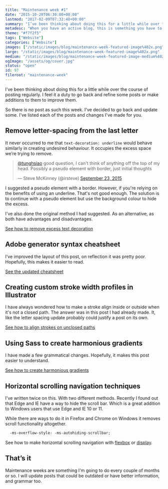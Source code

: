 ```yaml
---
title: "Maintenance week #1"
date: "2015-10-20T06:30:00+00:00"
lastmod: "2017-02-09T07:32:48+00:00"
summary: "I’ve been thinking about doing this for a little while over the course of posting regularly. I feel it a duty to go back and refine some posts or make additions to them to improve them.So there is no post as such this week. I’ve decided to go back and update some. I’ve listed each of the posts and changes I’ve made for you."
metadesc: "When you have an active blog, this is something you have to do as articles can become out of date or new information becomes available."
theme: "#f7f2f5"
tags: ["Website"]
categories: ["Website"]
images: ["/static/images/blog/maintenance-week-featured-image%402x.png"]
large: "/static/images/blog/maintenance-week-featured-image%402x.png"
medium: "/static/images/blog/maintenance-week-featured-image-medium%402x.png"
ogImage: "/assets/og/cover.jpg"
status: "open"
id: 97
fileroot: "maintenance-week"
---
```


I've been thinking about doing this for a little while over the course of posting regularly. I feel it a duty to go back and refine some posts or make additions to them to improve them. 

So there is no post as such this week. I've decided to go back and update some. I've listed each of the posts and changes I've made for you.

## Remove letter-spacing from the last letter
It never occurred to me that `text-decoration: underline` would behave similarly in creating undesired behaviour. It occupies the excess space we’re trying to remove.

<blockquote class="twitter-tweet" lang="en"><p lang="en" dir="ltr"><a href="https://twitter.com/tunghsiao">@tunghsiao</a> good question, I can&#39;t think of anything off the top of my head. Possibly a pseudo element with border, just initial thoughts</p>&mdash; Steve McKinney (@irsteve) <a href="https://twitter.com/irsteve/status/646652913775939584">September 23, 2015</a></blockquote>
<script async src="//platform.twitter.com/widgets.js" charset="utf-8"></script>

I suggested a pseudo element with a border. However, if you're relying on the benefits of using an underline. That's not good enough. The solution is to continue with a pseudo element but use the background colour to hide the excess.

I've also done the original method I had suggested. As an alternative, as both have advantages and disadvantages.

[See how to remove excess text decoration](/blog/remove-letter-spacing-from-last-letter)

## Adobe generator syntax cheatsheet
I’ve improved the layout of this post, on reflection it was pretty poor. Hopefully, this makes it easier to read.

[See the updated cheatsheet](/blog/adobe-generator-syntax-cheatsheet)

## Creating custom stroke width profiles in Illustrator
I have always wondered how to make a stroke align inside or outside when it's not a closed path. The answer was in this post I had already made. It, like the letter spacing update probably could justify a post on its own.

[See how to align strokes on unclosed paths](/blog/adobe-generator-syntax-cheatsheet)

## Using Sass to create harmonious gradients
I have made a few grammatical changes. Hopefully, it makes this post easier to understand.

[See how to create harmonious gradients](/blog/using-sass-to-create-harmonious-gradients)

## Horizontal scrolling navigation techniques
I've written twice on this. With two different methods. Recently I found out that Edge and IE have a way to hide the scroll bar. Which is a great addition to Windows users that use Edge and IE 10 or 11. 

While there are ways to do it in Firefox and Chrome on Windows it removes scroll functionality altogether.

```css
  -ms-overflow-style: -ms-autohiding-scrollbar;
```

See how to make horizontal scrolling navigation with [flexbox](/blog/using-flexbox-for-horizontal-scrolling-navigation) or [display](/blog/horizontal-scrolling-responsive-menu). 

## That’s it
Maintenance weeks are something I'm going to do every couple of months or so. I will update posts that could be outdated or have better information, and grammar too.